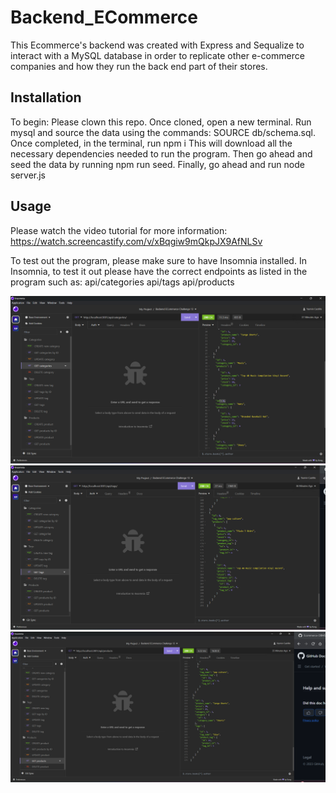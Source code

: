 # Backend_ECommerce

This Ecommerce's backend was created with Express and Sequalize to interact with a MySQL database in order to replicate other e-commerce companies and how they run the back end part of their stores.


## Installation
To begin:
Please clown this repo.
Once cloned, open a new terminal.
Run mysql and source the data using the commands: SOURCE db/schema.sql.
Once completed, in the terminal, run npm i
This will download all the necessary dependencies needed to run the program.
Then go ahead and seed the data by running npm run seed.
Finally, go ahead and run node server.js

## Usage 
Please watch the video tutorial for more information:
https://watch.screencastify.com/v/xBqgiw9mQkpJX9AfNLSv

To test out the program, please make sure to have Insomnia installed. 
In Insomnia,
to test it out please have the correct endpoints as listed in the program such as:
api/categories
api/tags
api/products

![Categories](https://github.com/XDSirius/Backend_Ecommerce/blob/main/images/categories.png "Categories Endpoint")
![Tags](https://github.com/XDSirius/Backend_Ecommerce/blob/main/images/tags.png "Tags Endpoint")
![Products](https://github.com/XDSirius/Backend_Ecommerce/blob/main/images/products.png "Products Endpoint")
